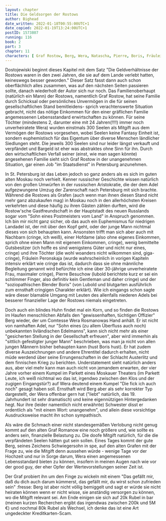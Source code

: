 ```yaml
---
layout: chapter
title: Die Geldsorgen der Rostows
author: Bighead
date_written: 2022-01-18T00:55:00UTC+1
date_copied: 2022-01-19T13:24:00UTC+1
postID: 1573807
running: 116
book: 2
part: 3
chapter: 11
characters: [ Graf Rostow, Berg, Wera, Natascha, Pierre, Boris, Fräulein Peronskaja ]
---
```

Dostojewiski beginnt dieses Kapitel mit dem Satz "Die Geldverhältnisse der Rostows waren in den zwei Jahren, die sie auf dem Lande verlebt hatten, keineswegs besser geworden." Dieser Satz fasst dann auch schon oberflächlich alles zusammen, was auf den nächsten Seiten passieren sollte, danach wiederholt der Autor sich nur noch. Das Familienoberhaupt (natürlich ein Mann) der Rostows, namentlich Graf Rostow, hat seine Familie durch Schicksal oder persönliches Unvermögen in die für seinen gesellschaftlichen Stand bemitleidens- sprich verachtenswerte Situation gebracht, nicht das nötige Einkommen für den einer gräflichen Familie angemessenen Lebensstandard erwirtschaften zu können. Für seine Töchter (mindestens 2, darunter eine mit 24 Jahren(!!!!) immer noch unverheiratete Wera) wurden einstmals 300 Seelen als Mitgift aus dem Vermögen der Rostows vorgesehen, wobei Seelen keine Fantasy Einheit ist, sondern euphemistisch für das Eigentum über diverse Menschen ländlicher Siedlungen steht. Die jeweils 300 Seelen sind nur leider längst verkauft und verpfändet und Bargeld ist eher was abstraktes ohne Sinn für ihn. Durch den wirtschaftlichen Verfall seiner (einst, wie man sagen könnte) angesehenen Familie sieht sich Graf Rostow in der unangenehmen Situation, gar einen Job "im Staatsdienst" in Petersburg anzunehmen.

In St. Petersburg ist das Leben jedoch so ganz anders als es sich im guten alten Moskau noch verhielt. Kenner russischer Geschichte wissen natürlich von den großen Umwürfen in der russischen Aristokratie, die der dem Adel aufgezwungene Umzug der Zarenschaft nach Petersburg mit sich brachte. Während die Rostows als Grafen (auch wenn man ihnen diesen Stand nicht mehr ganz abzukaufen mag) in Moskau noch in den allerhöchsten Kreisen verkehrten und diese häufig zu ihren Gästen zählen durften, wird die Rostow'sche Gastfreundschaft in der Hauptstadt des neuen Russlands sogar vom "Sohn eines Postmeisters vom Land" in Anspruch genommen. Ich bin mir nicht ganz sicher, ob das auch ein Euphemismus für niedrigen Landadel ist, der mit über den Kopf geht, oder der junge Mann nichtmal dieses von sich behaupten kann. Ansonsten trifft man sich aber auch mit Nachbarn (cringe, ich weiß), einer Hofdame (also ohne eigenes Einkommen, sprich ohne einen Mann mit eigenem Einkommen, cringe), wenig bemittelte Gutsbesitzer (ich hoffe es sind wenigstens Güter und nicht nur eines, cringe) und ihre Töchter (die wohl woanders nicht wilkommen sind, giga-cringe), Fräulein Peronskaja (wurde wahrscheinlich in vorigen Kapiteln intensiv erklärt wie cringe das ist, dadurch dass sie ohne männliche Begleitung genannt wird befürchte ich eine über 30-jährige unverheiratete Frau, maximaler cringe), Pierre Besuchow (lubold berichtete kurz er sei ein schlimmer Finger, also definitiv kein Gentleman und daher cringe) und der "soziopathischen Blender Boris" (von Lubold und blutgarten ausführlich zum ernsthaft cringigen Charakter erklärt). Wie ich eingangs schon sagte wäre dieser blamable Umgang mit Leuten des allenfalls niederen Adels bei besserer finanzieller Lage der Rostows niemals eingetreten.

Doch auch ein blindes Huhn findet mal ein Korn, und so finden die Rostows im Haufen menschlichen Abfalls den "gewissenhaften, tüchtigen Offizier" Berg wieder, der um Comtesse Wera Rosmanowas Hand anhält. Er ist nicht von namhaften Adel, nur "Sohn eines (zu allem Überfluss auch noch) unbekannten livländischen Edelmanns", kann sich nicht mehr als einer "gesicherten Stellung in der Gesellschaft erfreuen", aber wird immerhin als "sittlich gefestigter junger Mann" beschrieben, was man ja nicht von allen jungen Männern bisher behaupten kann (hust Boris hust). Er hat zudem diverse Auszeichnungen und andere Ehrentitel dadurch erhalten, nicht müde werdend über seine Errungenschaften in der Schlacht Austerlitz und dem finnischen Krieg zu berichten. Understatement sieht natürlich anders aus, aber viel mehr kann man auch nicht von jemandem erwarten, der vier Jahre vorher einem Kumpel im Parkett eines Moskauer Theaters (im Parkett Leute, ich weiß nichtmal wo das ist, irgendwo zwischen den Klos und der zugigen Eingangstür?) auf Wera deutend einem Kumpel "Die fick ich auch noch" gesagt haben soll. Ernsthaft wird Berg aber als sehr korrekter Typ dargestellt, der Wera offenbar gern hat ("liebt" natürlich, das 19. Jahrhundert ist sehr dramatisch) und keine eigennützigen Hintergedanken hegt. Nur ihre (leider namentlich nicht erwähnte) Schwester disst er ordentlich als "mit einem Wort: unangenehm", und allein diese vorsichtige Ausdrucksweise macht ihn schon sympathisch.

Als wäre die Schmach einer nicht standesgemäßen Verlobung nicht genug kommt auf den alten Graf Romanow eine noch größere und, wie sollte es anders sein, finanzielle Belastung zu. Die doofe Mitgift natürlich, für die die verpfändeten Seelen hätten gut sein sollen. Eines Tages kommt der gute Berg, seines Zeichens Schwiegersohn in spe, auf den alten Grafen mit der Frage zu, wie die Mitgift denn aussehen würde - wenige Tage vor der Hochzeit und nur in Sorge darum, Wera einen angemessenen Lebensstandard bieten zu können, insofern in meinen Augen nach wie vor der good guy, der eher Opfer der Wertevorstellungen seiner Zeit ist.

Der Graf probiert ihn um den Finge zu wickeln mit einem "Das gefällt mir, daß du dich auch darum kümmerst, das gefällt mir, du wirst schon zufrieden sein" :fresse: Berg ist aber nicht völlig bemiggelt und sagt er würde sie nicht heiraten können wenn er nicht wisse, sie anständig versorgen zu können, wo die Mitgift relevant sei. Am Ende einigen sie sich auf 20k Rubel in bar (meinen kurzen Recherchen ergibt das irgendwas zwischen 200k und 5M €) und nochmal 80k Rubel als Wechsel, ich denke das ist eine Art ungedeckter Kreditkarten-Scam.
